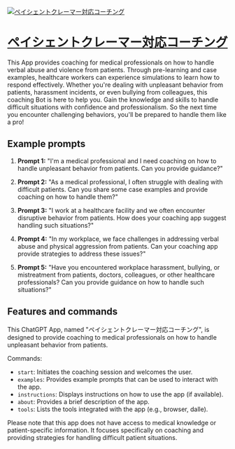 [![ペイシェントクレーマー対応コーチング](https://files.oaiusercontent.com/file-Zm4dDSoYml7mibVUYUQtJZNc?se=2123-10-18T00%3A38%3A49Z&sp=r&sv=2021-08-06&sr=b&rscc=max-age%3D31536000%2C%20immutable&rscd=attachment%3B%20filename%3D65e7505b-c210-4456-9f7c-9660dbc9d4b3.png&sig=6YtRUAtNwxBc90JugEGojPx5LHIwoerkki1Ivvryxsk%3D)](https://chat.openai.com/g/g-OGSYsgbhj-peisientokuremadui-ying-kotingu)

# [ペイシェントクレーマー対応コーチング](https://chat.openai.com/g/g-OGSYsgbhj-peisientokuremadui-ying-kotingu)

This App provides coaching for medical professionals on how to handle verbal abuse and violence from patients. Through pre-learning and case examples, healthcare workers can experience simulations to learn how to respond effectively. Whether you're dealing with unpleasant behavior from patients, harassment incidents, or even bullying from colleagues, this coaching Bot is here to help you. Gain the knowledge and skills to handle difficult situations with confidence and professionalism. So the next time you encounter challenging behaviors, you'll be prepared to handle them like a pro!

## Example prompts

1. **Prompt 1:** "I'm a medical professional and I need coaching on how to handle unpleasant behavior from patients. Can you provide guidance?"

2. **Prompt 2:** "As a medical professional, I often struggle with dealing with difficult patients. Can you share some case examples and provide coaching on how to handle them?"

3. **Prompt 3:** "I work at a healthcare facility and we often encounter disruptive behavior from patients. How does your coaching app suggest handling such situations?"

4. **Prompt 4:** "In my workplace, we face challenges in addressing verbal abuse and physical aggression from patients. Can your coaching app provide strategies to address these issues?"

5. **Prompt 5:** "Have you encountered workplace harassment, bullying, or mistreatment from patients, doctors, colleagues, or other healthcare professionals? Can you provide guidance on how to handle such situations?"

## Features and commands

This ChatGPT App, named "ペイシェントクレーマー対応コーチング", is designed to provide coaching to medical professionals on how to handle unpleasant behavior from patients.

Commands:
- `start`: Initiates the coaching session and welcomes the user.
- `examples`: Provides example prompts that can be used to interact with the app.
- `instructions`: Displays instructions on how to use the app (if available).
- `about`: Provides a brief description of the app.
- `tools`: Lists the tools integrated with the app (e.g., browser, dalle).

Please note that this app does not have access to medical knowledge or patient-specific information. It focuses specifically on coaching and providing strategies for handling difficult patient situations.